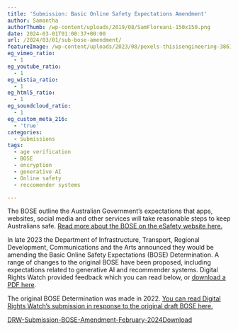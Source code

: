 ```yaml
---
title: 'Submission: Basic Online Safety Expectations Amendment'
author: Samantha
authorThumb: /wp-content/uploads/2019/08/SamFloreani-150x150.png
date: 2024-03-01T01:00:37+00:00
url: /2024/03/01/sub-bose-amendment/
featureImage: /wp-content/uploads/2023/08/pexels-thisisengineering-3861969-scaled-1.jpg
eg_vimeo_ratio:
  - 1
eg_youtube_ratio:
  - 1
eg_wistia_ratio:
  - 1
eg_html5_ratio:
  - 1
eg_soundcloud_ratio:
  - 1
eg_custom_meta_216:
  - 'true'
categories:
  - Submissions
tags:
  - age verification
  - BOSE
  - encryption
  - generative AI
  - Online safety
  - reccomender systems

---
```

The BOSE outline the Australian Government&#8217;s expectations that apps, websites, social media and other services will take reasonable steps to keep Australians safe. <a href="https://www.esafety.gov.au/industry/basic-online-safety-expectations" target="_blank" rel="noreferrer noopener">Read more about the BOSE on the eSafety website here.</a>

In late 2023 the Department of Infrastructure, Transport, Regional Development, Communications and the Arts announced they would be amending the Basic Online Safety Expectations (BOSE) Determination. A range of changes to the original BOSE have been proposed, including expectations related to generative AI and recommender systems. Digital Rights Watch provided feedback which you can read below, or <a href="/wp-content/uploads/2024/03/DRW-Submission-BOSE-Amendment-February-2024.pdf" target="_blank" rel="noreferrer noopener">download a PDF here</a>.

The original BOSE Determination was made in 2022. <a href="https://digitalrightswatch.org.au/2021/11/04/submission-draft-basic-online-safety-expectations/" target="_blank" rel="noreferrer noopener">You can read Digital Rights Watch&#8217;s submission in response to the original draft BOSE here.</a>



<div data-wp-interactive="" class="wp-block-file">
  <a id="wp-block-file--media-88e47cb4-132f-4018-add7-cc3ae613e11b" href="/wp-content/uploads/2024/03/DRW-Submission-BOSE-Amendment-February-2024.pdf">DRW-Submission-BOSE-Amendment-February-2024</a><a href="/wp-content/uploads/2024/03/DRW-Submission-BOSE-Amendment-February-2024.pdf" class="wp-block-file__button wp-element-button" download aria-describedby="wp-block-file--media-88e47cb4-132f-4018-add7-cc3ae613e11b">Download</a>
</div>

